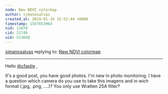```yaml
---
node: New NDVI colormap
author: sjmanosalvas
created_at: 2019-01-16 15:52:44 +0000
timestamp: 1547653964
nid: 11078
cid: 21746
uid: 523668
---
```




[sjmanosalvas](../profile/sjmanosalvas) replying to: [New NDVI colormap](../notes/cfastie/08-26-2014/new-ndvi-colormap)

----
 Hello [@cfastie](/profile/cfastie) ,

It's a good post, you have good photos. I'm new in photo monitoring. I have a question which camera do you use to take this imagens and in wich format (.jpg, .png, ....)?
You only use Wratten 25A filter?

